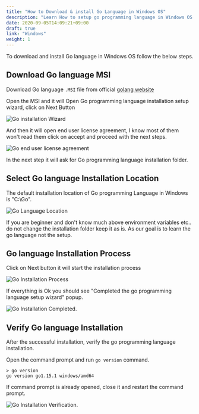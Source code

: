 ```yaml
---
title: "How to Download & install Go Language in Windows OS"
description: "Learn How to setup go programming language in Windows OS Environment"
date: 2020-09-05T14:09:21+09:00
draft: true
link: "Windows"
weight: 1
---
```


To download and install Go language in Windows OS follow the below steps.

## Download Go language MSI

Download Go language `.MSI` file from official [golang website](https://golang.org/dl/go1.15.1.windows-amd64.msi)

Open the MSI and it will Open Go programming language installation setup wizard, click on Next Button

![Go installation Wizard](/images/install/goInstall1.PNG)

And then it will open end user license agreement, I know most of them won't read them click on accept and proceed with the next steps.

![Go end user license agreement](/images/install/goInstall2.PNG)

In the next step it will ask for Go programming language installation folder.

## Select Go language Installation Location

The default installation location of Go programming Language in Windows is "C:\Go".

![Go Language Location](/images/install/goinstalllocation.PNG)

If you are beginner and don't know much above environment variables etc.. do not change the installation folder keep it as is. As our goal is to learn the go language not the setup.

## Go language Installation Process

Click on Next button it will start the installation process 

![Go Installation Process](/images/install/golanginstallprocess.PNG)

If everything is Ok you should see "Completed the go programming language setup wizard" popup. 

![Go Installation Completed](/images/install/golanginstallFinish.PNG).

## Verify Go language Installation

After the successful installation, verify the go programming language installation.

Open the command prompt and run `go version` command.

```
> go version
go version go1.15.1 windows/amd64
```

If command prompt is already opened, close it and restart the command prompt.

![Go Installation Verification](/images/install/goVerify.PNG).
